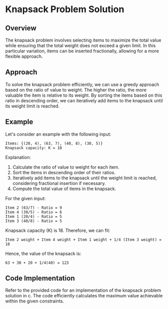 # Knapsack Problem Solution

## Overview
The knapsack problem involves selecting items to maximize the total value while ensuring that the total weight does not exceed a given limit. In this particular variation, items can be inserted fractionally, allowing for a more flexible approach.

## Approach
To solve the knapsack problem efficiently, we can use a greedy approach based on the ratio of value to weight. The higher the ratio, the more valuable the item is relative to its weight. By sorting the items based on this ratio in descending order, we can iteratively add items to the knapsack until its weight limit is reached.

## Example
Let's consider an example with the following input:
```
Items: {(20, 4), (63, 7), (40, 8), (30, 5)}
Knapsack capacity: K = 18
```
Explanation:
1. Calculate the ratio of value to weight for each item.
2. Sort the items in descending order of their ratios.
3. Iteratively add items to the knapsack until the weight limit is reached, considering fractional insertion if necessary.
4. Compute the total value of items in the knapsack.

For the given input:
```
Item 2 (63/7) - Ratio = 9
Item 4 (30/5) - Ratio = 6
Item 1 (20/4) - Ratio = 5
Item 3 (40/8) - Ratio = 5
```
Knapsack capacity (K) is 18. Therefore, we can fit:
```
Item 2 weight + Item 4 weight + Item 1 weight + 1/4 (Item 3 weight) = 18
```
Hence, the value of the knapsack is:
```
63 + 30 + 20 + 1/4(40) = 123
```

## Code Implementation
Refer to the provided code for an implementation of the knapsack problem solution in c. The code efficiently calculates the maximum value achievable within the given constraints.
